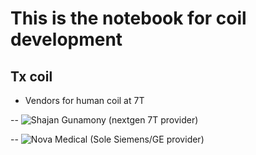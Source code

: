 # This is the notebook for coil development 

## Tx coil

- Vendors for human coil at 7T
  
-- ![Shajan Gunamony](https://mr-coiltech.co.uk/) (nextgen 7T provider)

-- ![Nova Medical](https://www.novamedical.com/) (Sole Siemens/GE provider) 

